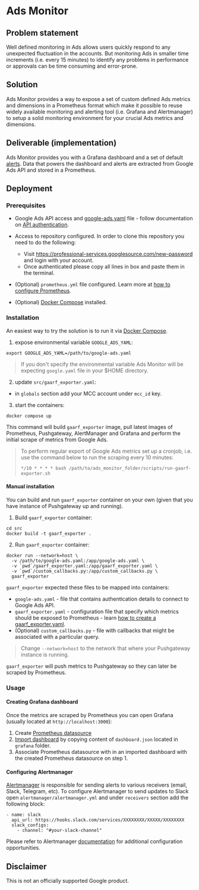 # Ads Monitor

## Problem statement

Well defined monitoring in Ads allows users quickly respond to any unexpected
fluctuation in the accounts. But monitoring Ads in smaller time increments (i.e.
every 15 minutes) to identify any problems in performance or approvals can be
time consuming and error-prone.

## Solution

Ads Monitor provides a way to expose a set of custom defined Ads metrics and
dimensions in a Prometheus format which make it possible to reuse widely
available monitoring and alerting tool (i.e. Grafana and Alertmanager) to setup
a solid monitoring environment for your crucial Ads metrics and dimensions.

## Deliverable (implementation)

Ads Monitor provides you with a Grafana dashboard and a set of default [alerts](prometheus/alerts.yml).
Data that powers the dashboard and alerts are extracted from Google Ads API and
stored in a Prometheus.

## Deployment

### Prerequisites

* Google Ads API access and [google-ads.yaml](https://github.com/google/ads-api-report-fetcher/blob/main/docs/how-to-authenticate-ads-api.md#setting-up-using-google-adsyaml) file - follow documentation on [API authentication](https://github.com/google/ads-api-report-fetcher/blob/main/docs/how-to-authenticate-ads-api.md).
* Access to repository configured. In order to clone this repository you need
to do the following:

  *   Visit https://professional-services.googlesource.com/new-password and login with your account.
  *   Once authenticated please copy all lines in box and paste them in the terminal.
* (Optional) `prometheus.yml` file configured. Learn more at [how to configure Prometheus](docs/how-to-configure-prometheus.md).
* (Optional) [Docker Compose](https://docs.docker.com/compose/install/) installed.


### Installation

An easiest way to try the solution is to run it via [Docker Compose](https://docs.docker.com/compose/install/).

1. expose environmental variable `GOOGLE_ADS_YAML`:

```
export GOOGLE_ADS_YAML=/path/to/google-ads.yaml
```
> If you don't specify the environmental variable Ads Monitor will be expecting `google.yaml` file in your $HOME directory.

2. update `src/gaarf_exporter.yaml`:

* in `globals` section add your MCC account under `mcc_id` key.


3. start the containers:

```
docker compose up
```

This command will build `gaarf_exporter` image, pull latest images of Prometheus,
Pushgateway, AlertManager and Grafana and perform the initial scrape of metrics
from Google Ads.

> To perform regular export of Google Ads metrics set up a cronjob, i.e.
> use the command below to run the scraping every 10 minutes:
> ```
> */10 * * * * bash /path/to/ads_monitor_folder/scripts/run-gaarf-exporter.sh
> ```


#### Manual installation

You can build and run `gaarf_exporter` container on your own (given that you have
instance of Pushgateway up and running).

1. Build `gaarf_exporter` container:

```
cd src
docker build -t gaarf_exporter .
```

2. Run `gaarf_exporter` container:

```
docker run --network=host \
  -v /path/to/google-ads.yaml:/app/google-ads.yaml \
  -v `pwd`/gaarf_exporter.yaml:/app/gaarf_exporter.yaml \
  -v `pwd`/custom_callbacks.py:/app/custom_callbacks.py \
  gaarf_exporter
```

`gaarf_exporter` expected these files to be mapped into containers:

* `google-ads.yaml` - file that contains authentication details to connect to Google Ads API.
* `gaarf_exporter.yaml` - configuration file that specify which metrics should be exposed to Prometheus - learn [how to create a gaarf_exporter.yaml](docs/how-to-create-gaarf-exporter-config.md).
* (Optional) `custom_callbacks.py` - file with callbacks that might be associated	with a particular query.

> Change `--network=host` to the network that where your Pushgateway instance is running.

`gaarf_exporter` will push metrics to Pushgateway so they can later be scraped by Prometheus.

### Usage

#### Creating Grafana dashboard

Once the metrics are scraped by Prometheus you can open Grafana
(usually located at `http://localhost:3000`):

1. Create [Prometheus datasource](https://prometheus.io/docs/visualization/grafana/#creating-a-prometheus-data-source)
2. [Import dashboard](https://grafana.com/docs/grafana/latest/dashboards/manage-dashboards/#import-a-dashboard) by copying content of `dashboard.json` located in `grafana` folder.
3. Associate Prometheus datasource with in an imported dashboard with the created Prometheus datasource on step 1.


#### Configuring Alertmanager

[Alertmanager](https://prometheus.io/docs/alerting/latest/alertmanager/) is responsible for sending alerts to various receivers (email, Slack, Telegram, etc).
To configure Alertmanager to send updates to Slack open `alertmanager/alertmanager.yml` and under `receivers` section add the following block:

```
- name: slack
  api_url: https://hooks.slack.com/services/XXXXXXXX/XXXXX/XXXXXXXX
  slack_configs:
    - channel: "#your-slack-channel"
```

Please refer to Alertmanager [documentation](https://prometheus.io/docs/alerting/latest/configuration/)
for additional configuration opportunities.

## Disclaimer
This is not an officially supported Google product.
